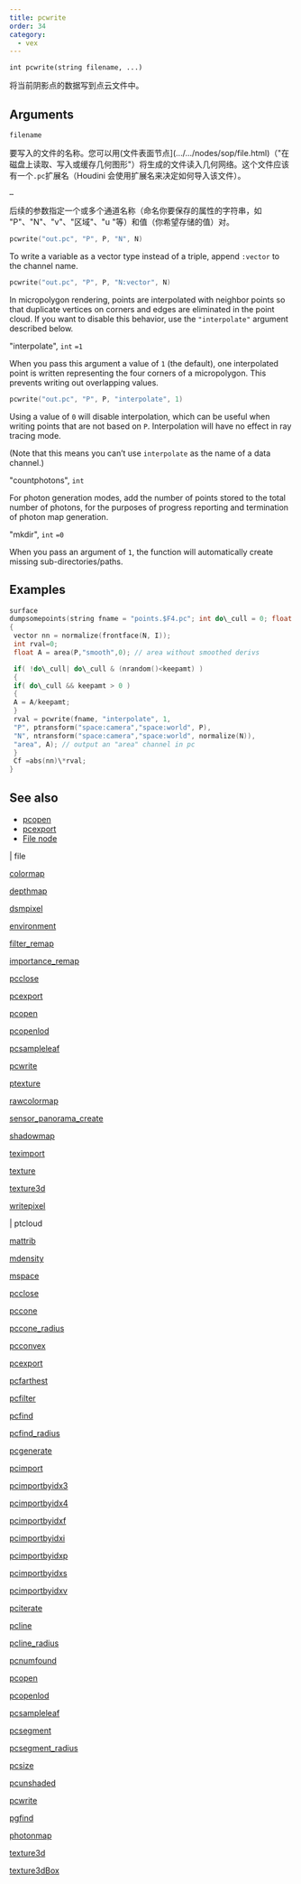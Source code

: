```yaml
---
title: pcwrite
order: 34
category:
  - vex
---
```


`int pcwrite(string filename, ...)`

将当前阴影点的数据写到点云文件中。

## Arguments

`filename`

要写入的文件的名称。您可以用(文件表面节点](.../.../nodes/sop/file.html)（"在磁盘上读取、写入或缓存几何图形"）将生成的文件读入几何网络。这个文件应该有一个`.pc`扩展名（Houdini 会使用扩展名来决定如何导入该文件）。

`…`

后续的参数指定一个或多个通道名称（命名你要保存的属性的字符串，如 "P"、"N"、"v"、"区域"、"u "等）和值（你希望存储的值）对。

```c
pcwrite("out.pc", "P", P, "N", N)

```

To write a variable as a vector type instead of a triple, append `:vector` to the channel name.

```c
pcwrite("out.pc", "P", P, "N:vector", N)

```

In micropolygon rendering, points are interpolated with neighbor points so that duplicate vertices on corners and edges are eliminated in the point cloud. If you want to disable this behavior, use the `"interpolate"` argument described below.

"interpolate",
`int`
`=1`

When you pass this argument a value of `1` (the default), one interpolated point is written representing the four corners of a micropolygon. This prevents writing out overlapping values.

```c
pcwrite("out.pc", "P", P, "interpolate", 1)

```

Using a value of `0` will disable interpolation, which can be useful when writing points that are not based on `P`. Interpolation will have no effect in ray tracing mode.

(Note that this means you can’t use `interpolate` as the name of a data channel.)

"countphotons",
`int`

For photon generation modes, add the number of points stored
to the total number of photons, for the purposes of progress reporting and termination
of photon map generation.

"mkdir",
`int`
`=0`

When you pass an argument of `1`, the function will automatically create missing sub-directories/paths.

## Examples



```c
surface
dumpsomepoints(string fname = "points.$F4.pc"; int do\_cull = 0; float keepamt = 0.05)
{
 vector nn = normalize(frontface(N, I));
 int rval=0;
 float A = area(P,"smooth",0); // area without smoothed derivs

 if( !do\_cull| do\_cull & (nrandom()<keepamt) )
 {
 if( do\_cull && keepamt > 0 )
 {
 A = A/keepamt;
 }
 rval = pcwrite(fname, "interpolate", 1,
 "P", ptransform("space:camera","space:world", P),
 "N", ntransform("space:camera","space:world", normalize(N)),
 "area", A); // output an "area" channel in pc
 }
 Cf =abs(nn)\*rval;
}

```

## See also

- [pcopen](pcopen.html)
- [pcexport](pcexport.html)
- [File node](../../nodes/sop/file.html)

|
file

[colormap](colormap.html)

[depthmap](depthmap.html)

[dsmpixel](dsmpixel.html)

[environment](environment.html)

[filter_remap](filter_remap.html)

[importance_remap](importance_remap.html)

[pcclose](pcclose.html)

[pcexport](pcexport.html)

[pcopen](pcopen.html)

[pcopenlod](pcopenlod.html)

[pcsampleleaf](pcsampleleaf.html)

[pcwrite](pcwrite.html)

[ptexture](ptexture.html)

[rawcolormap](rawcolormap.html)

[sensor_panorama_create](sensor_panorama_create.html)

[shadowmap](shadowmap.html)

[teximport](teximport.html)

[texture](texture.html)

[texture3d](texture3d.html)

[writepixel](writepixel.html)

|
ptcloud

[mattrib](mattrib.html)

[mdensity](mdensity.html)

[mspace](mspace.html)

[pcclose](pcclose.html)

[pccone](pccone.html)

[pccone_radius](pccone_radius.html)

[pcconvex](pcconvex.html)

[pcexport](pcexport.html)

[pcfarthest](pcfarthest.html)

[pcfilter](pcfilter.html)

[pcfind](pcfind.html)

[pcfind_radius](pcfind_radius.html)

[pcgenerate](pcgenerate.html)

[pcimport](pcimport.html)

[pcimportbyidx3](pcimportbyidx3.html)

[pcimportbyidx4](pcimportbyidx4.html)

[pcimportbyidxf](pcimportbyidxf.html)

[pcimportbyidxi](pcimportbyidxi.html)

[pcimportbyidxp](pcimportbyidxp.html)

[pcimportbyidxs](pcimportbyidxs.html)

[pcimportbyidxv](pcimportbyidxv.html)

[pciterate](pciterate.html)

[pcline](pcline.html)

[pcline_radius](pcline_radius.html)

[pcnumfound](pcnumfound.html)

[pcopen](pcopen.html)

[pcopenlod](pcopenlod.html)

[pcsampleleaf](pcsampleleaf.html)

[pcsegment](pcsegment.html)

[pcsegment_radius](pcsegment_radius.html)

[pcsize](pcsize.html)

[pcunshaded](pcunshaded.html)

[pcwrite](pcwrite.html)

[pgfind](pgfind.html)

[photonmap](photonmap.html)

[texture3d](texture3d.html)

[texture3dBox](texture3dBox.html)
